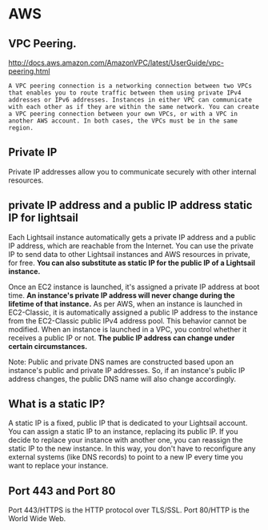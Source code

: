 # AWS

## VPC Peering.

http://docs.aws.amazon.com/AmazonVPC/latest/UserGuide/vpc-peering.html
```
A VPC peering connection is a networking connection between two VPCs that enables you to route traffic between them using private IPv4 addresses or IPv6 addresses. Instances in either VPC can communicate with each other as if they are within the same network. You can create a VPC peering connection between your own VPCs, or with a VPC in another AWS account. In both cases, the VPCs must be in the same region.
```

## Private IP
Private IP addresses allow you to communicate securely with other internal resources.

## private IP address and a public IP address static IP for lightsail      
Each Lightsail instance automatically gets a private IP address and a public IP address, which are reachable from the Internet. You can use the private IP to send data to other Lightsail instances and AWS resources in private, for free. **You can also substitute as static IP for the public IP of a Lightsail instance.**


Once an EC2 instance is launched, it's assigned a private IP address at boot time. **An instance's private IP address will never change during the lifetime of that instance.** As per AWS, when an instance is launched in EC2-Classic, it is automatically assigned a public IP address to the instance from the EC2-Classic public IPv4 address pool. This behavior cannot be modified. When an instance is launched in a VPC, you control whether it receives a public IP or not. **The public IP address can change under certain circumstances.**

Note: Public and private DNS names are constructed based upon an instance's public and private IP addresses. So, if an instance's public IP address changes, the public DNS name will also change accordingly.

## What is a static IP?

A static IP is a fixed, public IP that is dedicated to your Lightsail account. You can assign a static IP to an instance, replacing its public IP. If you decide to replace your instance with another one, you can reassign the static IP to the new instance. In this way, you don't have to reconfigure any external systems (like DNS records) to point to a new IP every time you want to replace your instance.


## Port 443 and Port 80

Port 443/HTTPS is the HTTP protocol over TLS/SSL.  Port 80/HTTP is the World Wide Web. 

